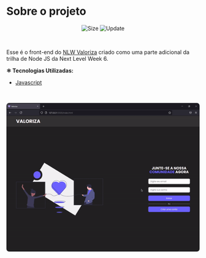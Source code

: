 # Sobre o projeto

<div align="center">

![Size](https://img.shields.io/github/repo-size/henriquefontes/nlwvaloriza-front?color=%236c63ff)
![Update](https://img.shields.io/github/last-commit/henriquefontes/nlwvaloriza?color=6c63ff)


<br>
</div>



Esse é o front-end do [NLW Valoriza](https://github.com/henriquefontes/nlwvaloriza) criado como uma parte adicional da trilha de Node JS da Next Level Week 6.

**⚛️ Tecnologias Utilizadas:**

- [Javascript](https://developer.mozilla.org/pt-BR/docs/Web/JavaScript)


<br>
<p align="center">
  <img src="project.gif" style="border-radius: 7px">
</p>